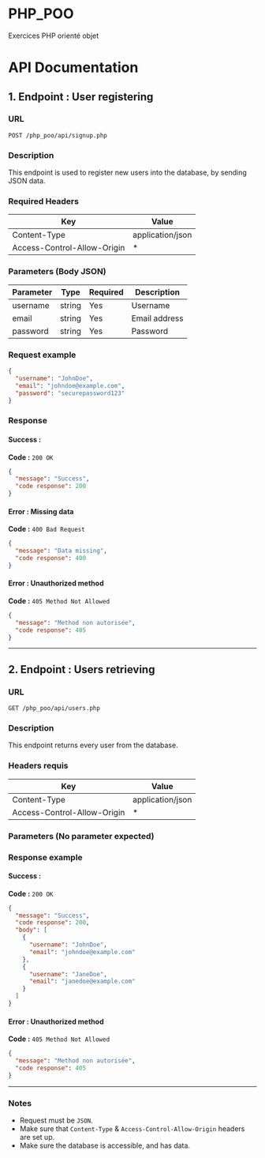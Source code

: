 # PHP_POO
Exercices PHP orienté objet

# API Documentation

## 1. Endpoint : User registering

### URL
`POST /php_poo/api/signup.php`

### Description
This endpoint is used to register new users into the database, by sending JSON data.

### Required Headers
| Key                        | Value                   |
|----------------------------|-------------------------|
| Content-Type               | application/json        |
| Access-Control-Allow-Origin| *                       |

### Parameters (Body JSON)
| Parameter  | Type   | Required | Description                  |
|------------|--------|--------|--------------------------------|
| username   | string | Yes    | Username                       |
| email      | string | Yes    | Email address                  |
| password   | string | Yes    | Password                       |

### Request example
```json
{
  "username": "JohnDoe",
  "email": "johndoe@example.com",
  "password": "securepassword123"
}
```

### Response

#### Success :
**Code :** `200 OK`
```json
{
  "message": "Success",
  "code response": 200
}
```

#### Error : Missing data
**Code :** `400 Bad Request`
```json
{
  "message": "Data missing",
  "code response": 400
}
```

#### Error : Unauthorized method
**Code :** `405 Method Not Allowed`
```json
{
  "message": "Method non autorisée",
  "code response": 405
}
```

---

## 2. Endpoint : Users retrieving

### URL
`GET /php_poo/api/users.php`

### Description
This endpoint returns every user from the database.

### Headers requis
| Key                        | Value                   |
|----------------------------|-------------------------|
| Content-Type               | application/json        |
| Access-Control-Allow-Origin| *                       |

### Parameters (No parameter expected)

### Response example

#### Success :
**Code :** `200 OK`
```json
{
  "message": "Success",
  "code response": 200,
  "body": [
    {
      "username": "JohnDoe",
      "email": "johndoe@example.com"
    },
    {
      "username": "JaneDoe",
      "email": "janedoe@example.com"
    }
  ]
}
```

#### Error : Unauthorized method
**Code :** `405 Method Not Allowed`
```json
{
  "message": "Method non autorisée",
  "code response": 405
}
```

---

### Notes
- Request must be `JSON`.
- Make sure that `Content-Type` & `Access-Control-Allow-Origin` headers are set up.
- Make sure the database is accessible, and has data.

